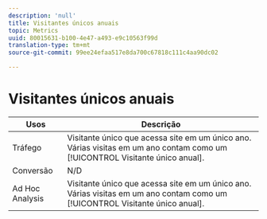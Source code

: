 ```yaml
---
description: 'null'
title: Visitantes únicos anuais
topic: Metrics
uuid: 80015631-b100-4e47-a493-e9c10563f99d
translation-type: tm+mt
source-git-commit: 99ee24efaa517e8da700c67818c111c4aa90dc02

---
```



# Visitantes únicos anuais

| Usos | Descrição |
|---|---|
| Tráfego | Visitante único que acessa site em um único ano. Várias visitas em um ano contam como um [!UICONTROL Visitante único anual]. |
| Conversão | N/D |
| Ad Hoc Analysis | Visitante único que acessa site em um único ano. Várias visitas em um ano contam como um [!UICONTROL Visitante único anual]. |

